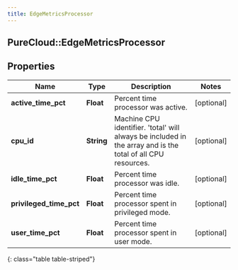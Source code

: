 ```yaml
---
title: EdgeMetricsProcessor
---
```

## PureCloud::EdgeMetricsProcessor

## Properties

|Name | Type | Description | Notes|
|------------ | ------------- | ------------- | -------------|
| **active_time_pct** | **Float** | Percent time processor was active. | [optional] |
| **cpu_id** | **String** | Machine CPU identifier. &#39;total&#39; will always be included in the array and is the total of all CPU resources. | [optional] |
| **idle_time_pct** | **Float** | Percent time processor was idle. | [optional] |
| **privileged_time_pct** | **Float** | Percent time processor spent in privileged mode. | [optional] |
| **user_time_pct** | **Float** | Percent time processor spent in user mode. | [optional] |
{: class="table table-striped"}


